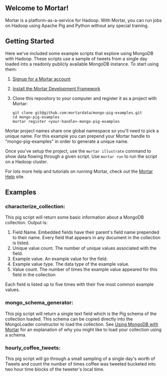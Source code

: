 ## Welcome to Mortar!

Mortar is a platform-as-a-service for Hadoop.  With Mortar, you can run jobs on Hadoop using Apache Pig and Python without any special training.  

## Getting Started

Here we've included some example scripts that explore using MongoDB with Hadoop. These scripts use a sample of tweets from a single day loaded into a readonly publicly available MongoDB instance.  To start using them:

1. [Signup for a Mortar account](https://app.mortardata.com/signup)
1. [Install the Mortar Development Framework](http://help.mortardata.com/#!/install_mortar_development_framework)
1.  Clone this repository to your computer and register it as a project with Mortar:

        git clone git@github.com:mortardata/mongo-pig-examples.git
        cd mongo-pig-examples
        mortar register <your-handle>-mongo-pig-examples

Mortar project names share one global namespace so you'll need to pick a unique name. For this example you can prepend your Mortar handle to "mongo-pig-examples" in order to generate a unique name.

Once you've setup the project, use the `mortar illustrate` command to show data flowing through a given script.  Use `mortar run` to run the script on a Hadoop cluster.

For lots more help and tutorials on running Mortar, check out the [Mortar Help](http://help.mortardata.com/) site.

## Examples

### characterize_collection:

This pig script will return some basic information about a MongoDB collection.  Output is:

1. Field Name.  Embedded fields have their parent's field name prepended to their name.  Every field that appears in any document in the collection is listed.
1. Unique value count.  The number of unique values associated with the field.
1. Example value.  An example value for the field.
1. Example value type.  The data type of the example value.
1. Value count.  The number of times the example value appeared for this field in the collection

Each field is listed up to five times with their five most common example values.

### mongo_schema_generator:

This pig script will return a single text field which is the Pig schema of the collection loaded.  This schema can be copied directly into the MongoLoader constructor to load the collection.  See [Using MongoDB with Mortar](http://help.mortardata.com/#!/mongodb) for an explanation of why you might like to load your collection using a schema.

### hourly_coffee_tweets:

This pig script will go through a small sampling of a single day's worth of Tweets and count the number of times coffee was tweeted bucketed into two hour time blocks of the tweeter's local time.
